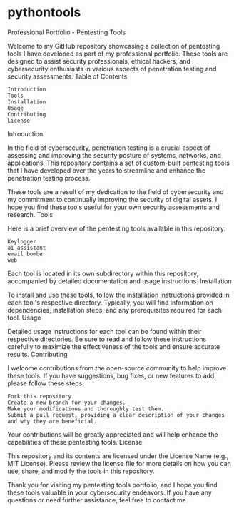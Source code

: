 # pythontools

Professional Portfolio - Pentesting Tools

Welcome to my GitHub repository showcasing a collection of pentesting tools I have developed as part of my professional portfolio. These tools are designed to assist security professionals, ethical hackers, and cybersecurity enthusiasts in various aspects of penetration testing and security assessments.
Table of Contents

    Introduction
    Tools
    Installation
    Usage
    Contributing
    License

Introduction

In the field of cybersecurity, penetration testing is a crucial aspect of assessing and improving the security posture of systems, networks, and applications. This repository contains a set of custom-built pentesting tools that I have developed over the years to streamline and enhance the penetration testing process.

These tools are a result of my dedication to the field of cybersecurity and my commitment to continually improving the security of digital assets. I hope you find these tools useful for your own security assessments and research.
Tools

Here is a brief overview of the pentesting tools available in this repository:

    Keylogger
    ai assistant
    email bomber
    web

Each tool is located in its own subdirectory within this repository, accompanied by detailed documentation and usage instructions.
Installation

To install and use these tools, follow the installation instructions provided in each tool's respective directory. Typically, you will find information on dependencies, installation steps, and any prerequisites required for each tool.
Usage

Detailed usage instructions for each tool can be found within their respective directories. Be sure to read and follow these instructions carefully to maximize the effectiveness of the tools and ensure accurate results.
Contributing

I welcome contributions from the open-source community to help improve these tools. If you have suggestions, bug fixes, or new features to add, please follow these steps:

    Fork this repository.
    Create a new branch for your changes.
    Make your modifications and thoroughly test them.
    Submit a pull request, providing a clear description of your changes and why they are beneficial.

Your contributions will be greatly appreciated and will help enhance the capabilities of these pentesting tools.
License

This repository and its contents are licensed under the License Name (e.g., MIT License). Please review the license file for more details on how you can use, share, and modify the tools in this repository.

Thank you for visiting my pentesting tools portfolio, and I hope you find these tools valuable in your cybersecurity endeavors. If you have any questions or need further assistance, feel free to contact me.

